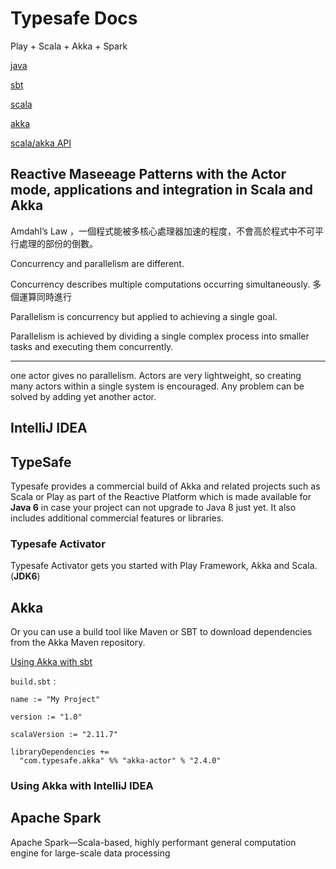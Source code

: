 # Typesafe Docs 

Play + Scala + Akka + Spark 

[java](java.md)

[sbt](sbt.md) 

[scala](scala.md)

[akka](akka.md)

[scala/akka API](api.md)

## Reactive Maseeage Patterns with the Actor mode, applications and integration in Scala and Akka

Amdahl’s Law ，一個程式能被多核心處理器加速的程度，不會高於程式中不可平行處理的部份的倒數。

Concurrency and parallelism are different.

Concurrency describes multiple computations occurring simultaneously. 多個運算同時進行

Parallelism is concurrency but applied to achieving a single goal.

Parallelism is achieved by dividing a single complex process into smaller tasks and executing them concurrently.


----

 one actor gives no parallelism. Actors are very lightweight, so creating many actors within a single system is encouraged. Any problem can be solved by adding yet another actor.


## IntelliJ IDEA


## TypeSafe 

Typesafe provides a commercial build of Akka and related projects such as Scala or Play as part of the Reactive Platform which is made available for **Java 6** in case your project can not upgrade to Java 8 just yet. It also includes additional commercial features or libraries.

### Typesafe Activator 

Typesafe Activator gets you started with Play Framework, Akka and Scala. (**JDK6**)


## Akka

Or you can use a build tool like Maven or SBT to download dependencies from the Akka Maven repository.

[Using Akka with sbt](http://doc.akka.io/docs/akka/2.4.0/intro/getting-started.html)

`build.sbt` : 

```
name := "My Project"
 
version := "1.0"
 
scalaVersion := "2.11.7"
 
libraryDependencies +=
  "com.typesafe.akka" %% "akka-actor" % "2.4.0"
```

### Using Akka with IntelliJ IDEA

## Apache Spark

Apache Spark—Scala-based, highly performant general computation engine for large-scale data processing

